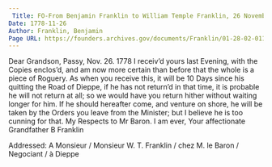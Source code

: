 ```yaml
---
 Title: FO-From Benjamin Franklin to William Temple Franklin, 26 November 1778
Date: 1778-11-26
Author: Franklin, Benjamin
Page URL: https://founders.archives.gov/documents/Franklin/01-28-02-0112
---
```


Dear Grandson,
Passy, Nov. 26. 1778
I receiv’d yours last Evening, with the Copies enclos’d, and am now more certain than before that the whole is a piece of Roguery. As when you receive this, it will be 10 Days since his quitting the Road of Dieppe, if he has not return’d in that time, it is probable he will not return at all; so we would have you return hither without waiting longer for him. If he should hereafter come, and venture on shore, he will be taken by the Orders you leave from the Minister; but I believe he is too cunning for that. My Respects to Mr Baron. I am ever, Your affectionate Grandfather
B Franklin
 
Addressed: A Monsieur / Monsieur W. T. Franklin / chez M. le Baron / Negociant / à Dieppe

